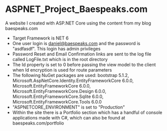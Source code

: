 # ASPNET_Project_Baespeaks.com
A website I created with ASP.NET Core using the content from my blog baespeaks.com

- Target Framework is NET 6
- One user login is daniel@baespeaks.com and the password is "asdfasdf". This login has admin privileges
- Password Reset and Email Confirmation links are sent to the log file called LogFile.txt which is in the root directory
- The Id property is set to 0 before passing the view model to the client when Id encryption is used for route parameters
- The following NuGet packages are used: bootstrap 5.1.2, Microsoft.AspNetCore.Identity.EntityFrameworkCore 6.0.0, Microsoft.EntityFrameworkCore 6.0.0, Microsoft.EntityFrameworkCore.Design 6.0.0, Microsoft.EntityFrameworkCore.Sqlite 6.0.0, Microsoft.EntityFrameworkCore.Tools 6.0.0
- "ASPNETCORE_ENVIRONMENT" is set to "Production"
- Within the site there is a Portfolio section which has a handful of console applications made with C#, which can also be found at baespeaks.com/portfolio
